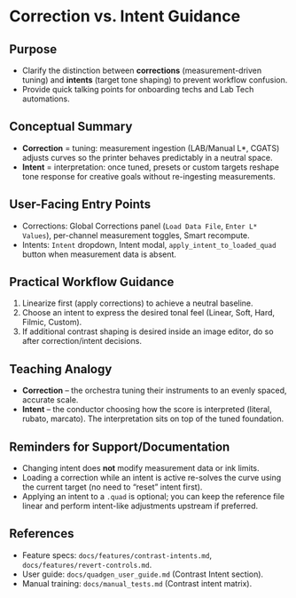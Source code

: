# Correction vs. Intent Guidance

## Purpose
- Clarify the distinction between **corrections** (measurement-driven tuning) and **intents** (target tone shaping) to prevent workflow confusion.
- Provide quick talking points for onboarding techs and Lab Tech automations.

## Conceptual Summary
- **Correction** = tuning: measurement ingestion (LAB/Manual L*, CGATS) adjusts curves so the printer behaves predictably in a neutral space.
- **Intent** = interpretation: once tuned, presets or custom targets reshape tone response for creative goals without re-ingesting measurements.

## User-Facing Entry Points
- Corrections: Global Corrections panel (`Load Data File`, `Enter L* Values`), per-channel measurement toggles, Smart recompute.
- Intents: `Intent` dropdown, Intent modal, `apply_intent_to_loaded_quad` button when measurement data is absent.

## Practical Workflow Guidance
1. Linearize first (apply corrections) to achieve a neutral baseline.
2. Choose an intent to express the desired tonal feel (Linear, Soft, Hard, Filmic, Custom).
3. If additional contrast shaping is desired inside an image editor, do so after correction/intent decisions.

## Teaching Analogy
- **Correction** – the orchestra tuning their instruments to an evenly spaced, accurate scale.
- **Intent** – the conductor choosing how the score is interpreted (literal, rubato, marcato). The interpretation sits on top of the tuned foundation.

## Reminders for Support/Documentation
- Changing intent does **not** modify measurement data or ink limits.
- Loading a correction while an intent is active re-solves the curve using the current target (no need to “reset” intent first).
- Applying an intent to a `.quad` is optional; you can keep the reference file linear and perform intent-like adjustments upstream if preferred.

## References
- Feature specs: `docs/features/contrast-intents.md`, `docs/features/revert-controls.md`.
- User guide: `docs/quadgen_user_guide.md` (Contrast Intent section).
- Manual training: `docs/manual_tests.md` (Contrast intent matrix).
